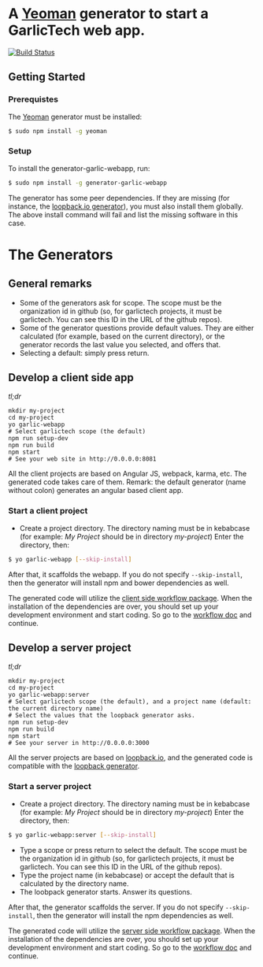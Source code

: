 # A [Yeoman](http://yeoman.io) generator to start a GarlicTech web app.

[![Build Status](https://travis-ci.org/garlictech/generator-garlic-webapp.svg?branch=master)](https://travis-ci.org/garlictech/generator-garlic-webapp)

## Getting Started

### Prerequistes

The [Yeoman](http://yeoman.io) generator must be installed:

```bash
$ sudo npm install -g yeoman
```

### Setup
To install the generator-garlic-webapp, run:

```bash
$ sudo npm install -g generator-garlic-webapp
```

The generator has some peer dependencies. If they are missing (for instance, the [loopback.io generator](https://github.com/strongloop/generator-loopback)), you must also install them globally. The above install
command will fail and list the missing software in this case.

# The Generators

## General remarks

* Some of the generators ask for scope. The scope must be the organization id in github (so, for garlictech projects, it must be garlictech. You can see this ID in the URL of the github repos).
* Some of the generator questions provide default values. They are either calculated (for example, based on the current directory), or the generator records the last value you selected, and offers that.
* Selecting a default: simply press return.

## Develop a client side app

*tl;dr*

```
mkdir my-project
cd my-project
yo garlic-webapp
# Select garlictech scope (the default)
npm run setup-dev
npm run build
npm start
# See your web site in http://0.0.0.0:8081
```

All the client projects are based on Angular JS, webpack, karma, etc. The generated code takes care of them. Remark: the default generator (name without colon) generates an angular based client app.

### Start a client project

* Create a project directory. The directory naming must be in kebabcase (for example: _My Project_ should be in directory _my-project_) Enter the directory, then:

```bash
$ yo garlic-webapp [--skip-install]
```

After that, it scaffolds the webapp. If you do not specify `--skip-install`, then the generator will install npm and bower dependencies as well.

The generated code will utilize the [client side workflow package](https://github.com/garlictech/garlictech-workflows-client). When the installation of the dependencies 
are over, you should set up your development environment and start coding. So go to the [workflow doc](https://github.com/garlictech/garlictech-workflows-client) and continue.

## Develop a server project

*tl;dr*

```
mkdir my-project
cd my-project
yo garlic-webapp:server
# Select garlictech scope (the default), and a project name (default: the current directory name)
# Select the values that the loopback generator asks.
npm run setup-dev
npm run build
npm start
# See your server in http://0.0.0.0:3000
```

All the server projects are based on [loopback.io](http://loopback.io/), and the generated code is compatible with the [loopback generator](https://github.com/strongloop/generator-loopback).

### Start a server project

* Create a project directory. The directory naming must be in kebabcase (for example: _My Project_ should be in directory _my-project_) Enter the directory, then:

```bash
$ yo garlic-webapp:server [--skip-install]
```

* Type a scope or press return to select the default. The scope must be the organization id in github (so, for garlictech projects, it must be garlictech. You can see this ID in the URL of the github repos).
* Type the project name (in kebabcase) or accept the default that is calculated by the directory name.
* The loobpack generator starts. Answer its questions.

After that, the generator scaffolds the server. If you do not specify `--skip-install`, then the generator will install the npm dependencies as well.

The generated code will utilize the [server side workflow package](https://github.com/garlictech/garlictech-workflows-server). When the installation of the dependencies 
are over, you should set up your development environment and start coding. So go to the [workflow doc](https://github.com/garlictech/garlictech-workflows-server) and continue.
  
